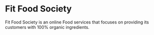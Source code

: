 # Fit Food Society
Fit Food Society is an online Food services that focuses on providing its customers with 100% organic ingredients.
